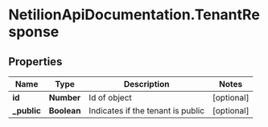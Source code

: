# NetilionApiDocumentation.TenantResponse

## Properties
Name | Type | Description | Notes
------------ | ------------- | ------------- | -------------
**id** | **Number** | Id of object | [optional] 
**_public** | **Boolean** | Indicates if the tenant is public | [optional] 


